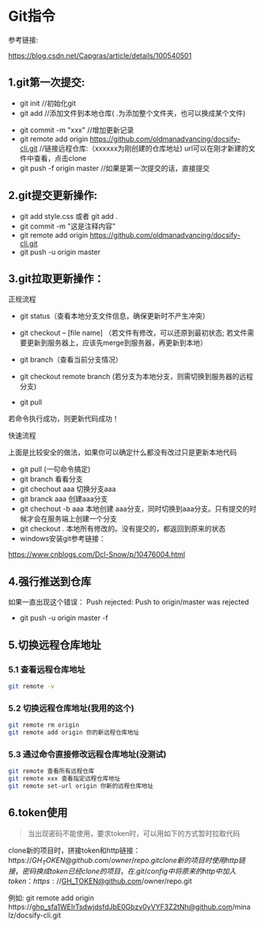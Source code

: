 # Git指令

参考链接:

https://blog.csdn.net/Capgras/article/details/100540501

## 1.git第一次提交:

+ git init     //初始化git
+ git add      //添加文件到本地仓库( .为添加整个文件夹，也可以换成某个文件)
- git commit -m "xxx"      //增加更新记录
- git remote add origin https://github.com/oldmanadvancing/docsify-cli.git             //链接远程仓库:（xxxxxx为刚创建的仓库地址) url可以在刚才新建的文件中查看，点击clone
- git push -f origin master     //如果是第一次提交的话，直接提交

## 2.git提交更新操作:

- git add style.css     或者    git add .
- git commit -m "这是注释内容" 
- git remote add origin https://github.com/oldmanadvancing/docsify-cli.git
- git push -u origin master

## 3.git拉取更新操作：

正规流程

- git status（查看本地分支文件信息，确保更新时不产生冲突）
- git checkout – [file name] （若文件有修改，可以还原到最初状态; 若文件需要更新到服务器上，应该先merge到服务器，再更新到本地）
- git branch（查看当前分支情况）
- git checkout remote branch (若分支为本地分支，则需切换到服务器的远程分支)

- git pull

若命令执行成功，则更新代码成功！

快速流程

上面是比较安全的做法，如果你可以确定什么都没有改过只是更新本地代码

+ git pull (一句命令搞定)
+ git branch 看看分支
+ git chechout aaa 切换分支aaa
+ git branck aaa 创建aaa分支
+ git chechout -b aaa 本地创建 aaa分支，同时切换到aaa分支。只有提交的时候才会在服务端上创建一个分支
+ git checkout . 本地所有修改的。没有提交的，都返回到原来的状态
+ windows安装git参考链接：

https://www.cnblogs.com/Dcl-Snow/p/10476004.html
  
## 4.强行推送到仓库
如果一直出现这个错误：
Push rejected: Push to origin/master was rejected
+ git push -u origin master -f

## 5.切换远程仓库地址

### 5.1 查看远程仓库地址

```bash
git remote -v
```

### 5.2 切换远程仓库地址(我用的这个)

```bash
git remote rm origin
git remote add origin 你的新远程仓库地址
```

### 5.3 通过命令直接修改远程仓库地址(没测试)

```bash
git remote 查看所有远程仓库
git remote xxx 查看指定远程仓库地址
git remote set-url origin 你新的远程仓库地址
```

## 6.token使用
> 当出现密码不能使用，要求token时，可以用如下的方式暂时拉取代码

clone新的项目时，拼接token和http链接：https://$GH_TOKEN@github.com/owner/repo.git
clone新的项目时使用http链接，密码换成token
已经clone的项目，在.git/config中将原来的http中加入token：https://$GH_TOKEN@github.com/owner/repo.git

例如: git remote add origin  https://ghp_sfa1WEIrTsdwjdsfdJbE0Gbzv0yVYF3Z2tNh@github.com/mina
   lz/docsify-cli.git 

